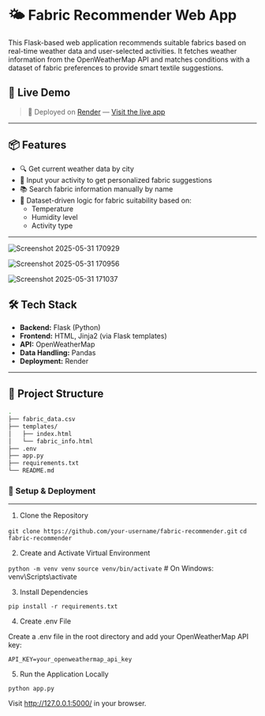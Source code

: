 # 🌤️ Fabric Recommender Web App

This Flask-based web application recommends suitable fabrics based on real-time weather data and user-selected activities. It fetches weather information from the OpenWeatherMap API and matches conditions with a dataset of fabric preferences to provide smart textile suggestions.

## 🔗 Live Demo

> 🚀 Deployed on [Render](https://render.com/) — [Visit the live app](https://smart-fabric-recommender.onrender.com)
---

## 📦 Features

- 🔍 Get current weather data by city
- 🎯 Input your activity to get personalized fabric suggestions
- 📚 Search fabric information manually by name
- 🧵 Dataset-driven logic for fabric suitability based on:
  - Temperature
  - Humidity level
  - Activity type

---



![Screenshot 2025-05-31 170929](https://github.com/user-attachments/assets/c537e45a-2fb5-4890-ac53-fa0bd6e92b89)

![Screenshot 2025-05-31 170956](https://github.com/user-attachments/assets/5f47934f-0cbf-4fd4-b188-915f51b6cef2)

![Screenshot 2025-05-31 171037](https://github.com/user-attachments/assets/1da20bf4-171f-4c9b-b108-65f96835af00)




## 🛠️ Tech Stack

- **Backend:** Flask (Python)
- **Frontend:** HTML, Jinja2 (via Flask templates)
- **API:** OpenWeatherMap
- **Data Handling:** Pandas
- **Deployment:** Render

---

## 📁 Project Structure

```bash
.
├── fabric_data.csv
├── templates/
│   ├── index.html
│   └── fabric_info.html
├── .env
├── app.py
├── requirements.txt
└── README.md

```
### 🚀 Setup & Deployment

---

1. Clone the Repository
   
```git clone https://github.com/your-username/fabric-recommender.git```
```cd fabric-recommender```

2. Create and Activate Virtual Environment

```python -m venv venv```
```source venv/bin/activate```  # On Windows: venv\Scripts\activate

3. Install Dependencies

```pip install -r requirements.txt```

4. Create .env File

Create a .env file in the root directory and add your OpenWeatherMap API key:

```API_KEY=your_openweathermap_api_key```

5. Run the Application Locally

```python app.py```

Visit http://127.0.0.1:5000/ in your browser.



